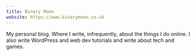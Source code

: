 ```yaml
---
title: Binary Moon
website: https://www.binarymoon.co.uk
---
```

My personal blog. Where I write, infrequently, about the things I do online. I also write WordPress and web dev tutorials and write about tech and games.
